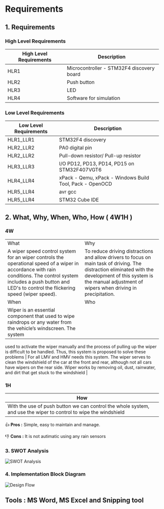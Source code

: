 # Requirements

## 1. Requirements
### High Level Requirements
| High Level Requirements  | Description |
| ------------- | ------------- |
| HLR1  | Microcontroller - STM32F4 discovery board |
| HLR2  | Push button |
| HLR3  | LED |
| HLR4  | Software for simulation |

### Low Level Requirements
| Low Level Requirements	  | Description |
| ------------- | ------------- |
| HLR1_LLR1 | STM32F4 discovery  |
| HLR2_LLR2 | PA0 digital pin |
| HLR2_LLR2 | Pull-down resistor/ Pull-up resistor  |
| HLR3_LLR3 | I/O PD12, PD13, PD14, PD15 on STM32F407VGT6 |
| HLR4_LLR4 | xPack - Qemu, xPack - Windows Build Tool, Pack - OpenOCD  |
| HLR5_LLR4 | avr gcc  |
| HLR5_LLR4 | STM32 Cube IDE  |

## 2. What, Why, When, Who, How ( 4W1H )
### 4W
|   |   |
| ----------- | ----------- |
| What | Why |
| A wiper speed control system for an wiper controls the operational speed of a wiper in accordance with rain conditions. The control system includes a push button and LED's to control the flickering speed (wiper speed). | To reduce driving distractions and allow drivers to focus on main task of driving. The distraction eliminated with the development of this system is the manual adjustment of wipers when driving in precipitation. |
| When | Who |
| Wiper is an essential component that used to wipe raindrops or any water from the vehicle’s windscreen. The system
used to activate the wiper manually and the process of pulling up the wiper is difficult to be handled. Thus, this system is
proposed to solve these problems | For all LMV and HMV needs this system. The wiper serves to clean the windshield of the car at the front and rear, although not all cars have wipers on the rear side. Wiper works by removing oil, dust, rainwater, and dirt that get stuck to the windshield |

### 1H
| How |
| ----- |
|With the use of push button we can control the whole system, and use the wiper to control to wipe the windshield |

 :+1: **Pros :**  Simple, easy to maintain and manage. 
 
 :-1: **Cons :**  It is not autimatic using any rain sensors
 
### 3. SWOT Analysis
![SWOT Analysis](https://github.com/Lokesh12121/M2_Room_Temperatue_Monitering_SYS/blob/main/1_Requirements/swot.PNG)
  
### 4. Implementation Block Diagram 
![Design Flow](https://github.com/Lokesh12121/M2_Room_Temperatue_Monitering_SYS/blob/main/1_Requirements/block_diagram.PNG)

## Tools : MS Word, MS Excel and Snipping tool
